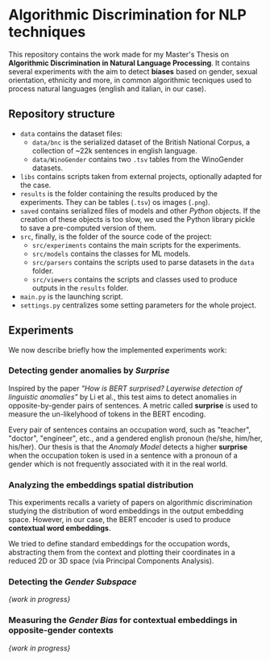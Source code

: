 # Algorithmic Discrimination for NLP techniques

This repository contains the work made for my Master's Thesis on **Algorithmic Discrimination in Natural Language Processing**. 
It contains several experiments with the aim to detect **biases** based on gender, sexual orientation, ethnicity and more, 
in common algorithmic tecniques used to process natural languages (english and italian, in our case).

## Repository structure
- `data` contains the dataset files:
  - `data/bnc` is the serialized dataset of the British National Corpus, a collection of ~22k sentences in english language.
  - `data/WinoGender` contains two `.tsv` tables from the WinoGender datasets.
- `libs` contains scripts taken from external projects, optionally adapted for the case.
- `results` is the folder containing the results produced by the experiments. They can be tables (`.tsv`) os images (`.png`).
- `saved` contains serialized files of models and other _Python_ objects. If the creation of these objects is too slow, we used the Python library pickle to save a pre-computed version of them.
- `src`, finally, is the folder of the source code of the project:
  - `src/experiments` contains the main scripts for the experiments.
  - `src/models` contains the classes for ML models.
  - `src/parsers` contains the scripts used to parse datasets in the `data` folder.
  - `src/viewers` contains the scripts and classes used to produce outputs in the `results` folder.
- `main.py` is the launching script.
- `settings.py` centralizes some setting parameters for the whole project.

## Experiments
We now describe briefly how the implemented experiments work:

### Detecting gender anomalies by _Surprise_
Inspired by the paper _"How is BERT surprised? Layerwise detection of linguistic anomalies"_ by Li et al., this test aims to detect
anomalies in opposite-by-gender pairs of sentences. A metric called **surprise** is used to measure the un-likelyhood of tokens
in the BERT encoding.

Every pair of sentences contains an occupation word, such as "teacher", "doctor", "engineer", etc., and a gendered english pronoun (he/she, him/her, his/her).
Our thesis is that the _Anomaly Model_ detects a higher **surprise** when the occupation token is used in a sentence with a pronoun of a gender which is not frequently associated with it in the real world.

### Analyzing the embeddings spatial distribution
This experiments recalls a variety of papers on algorithmic discrimination studying the distribution of word embeddings in the output embedding space.
However, in our case, the BERT encoder is used to produce **contextual word embeddings**.

We tried to define standard embeddings for the occupation words, abstracting them from the context and plotting their coordinates in a reduced 2D or 3D space (via Principal Components Analysis).

### Detecting the _Gender Subspace_
_{work in progress}_

### Measuring the _Gender Bias_ for contextual embeddings in opposite-gender contexts
_{work in progress}_
